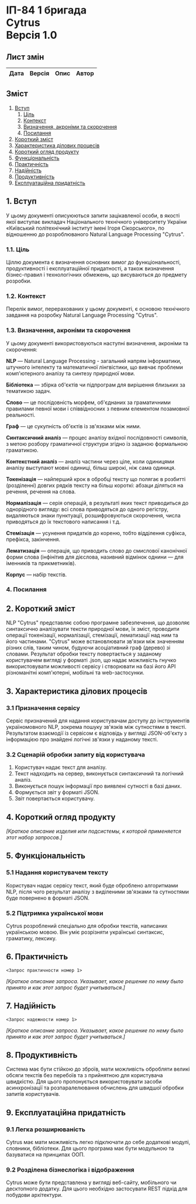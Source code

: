# ІП-84 1 бригада <br> Cytrus <br> Версія 1.0
## Лист змін
| Дата | Версія | Опис | Автор |
|------|--------|------|-------|

## Зміст
1. [Вступ](https://github.com/NeProgramist/Cytrus/blob/master/doc/RUP.md#1-%D0%B2%D1%81%D1%82%D1%83%D0%BF)
    1. [Ціль](https://github.com/NeProgramist/Cytrus/blob/master/doc/RUP.md#11-%D1%86%D1%96%D0%BB%D1%8C)
    2. [Контекст](https://github.com/NeProgramist/Cytrus/blob/master/doc/RUP.md#12-%D0%BA%D0%BE%D0%BD%D1%82%D0%B5%D0%BA%D1%81%D1%82)
    3. [Визначення, акроніми та скорочення](https://github.com/NeProgramist/Cytrus/blob/master/doc/RUP.md#13-%D0%B2%D0%B8%D0%B7%D0%BD%D0%B0%D1%87%D0%B5%D0%BD%D0%BD%D1%8F-%D0%B0%D0%BA%D1%80%D0%BE%D0%BD%D1%96%D0%BC%D0%B8-%D1%82%D0%B0-%D1%81%D0%BA%D0%BE%D1%80%D0%BE%D1%87%D0%B5%D0%BD%D0%BD%D1%8F)
    4. [Посилання](https://github.com/NeProgramist/Cytrus/blob/master/doc/RUP.md#14-%D0%BF%D0%BE%D1%81%D0%B8%D0%BB%D0%B0%D0%BD%D0%BD%D1%8F)
2. [Короткий зміст](https://github.com/NeProgramist/Cytrus/blob/master/doc/RUP.md#2-%D0%BA%D0%BE%D1%80%D0%BE%D1%82%D0%BA%D0%B8%D0%B9-%D0%B7%D0%BC%D1%96%D1%81%D1%82)
3. [Характеристика ділових процесів](https://github.com/NeProgramist/Cytrus/blob/master/doc/RUP.md#3-%D1%85%D0%B0%D1%80%D0%B0%D0%BA%D1%82%D0%B5%D1%80%D0%B8%D1%81%D1%82%D0%B8%D0%BA%D0%B0-%D0%B4%D1%96%D0%BB%D0%BE%D0%B2%D0%B8%D1%85-%D0%BF%D1%80%D0%BE%D1%86%D0%B5%D1%81%D1%96%D0%B2)
4. [Короткий огляд продукту](https://github.com/NeProgramist/Cytrus/blob/master/doc/RUP.md#4-%D0%BA%D0%BE%D1%80%D0%BE%D1%82%D0%BA%D0%B8%D0%B9-%D0%BE%D0%B3%D0%BB%D1%8F%D0%B4-%D0%BF%D1%80%D0%BE%D0%B4%D1%83%D0%BA%D1%82%D1%83)
5. [Функціональність](https://github.com/NeProgramist/Cytrus/blob/master/doc/RUP.md#4-%D0%BA%D0%BE%D1%80%D0%BE%D1%82%D0%BA%D0%B8%D0%B9-%D0%BE%D0%B3%D0%BB%D1%8F%D0%B4-%D0%BF%D1%80%D0%BE%D0%B4%D1%83%D0%BA%D1%82%D1%83)
6. [Практичність](https://github.com/NeProgramist/Cytrus/blob/master/doc/RUP.md#6-%D0%BF%D1%80%D0%B0%D0%BA%D1%82%D0%B8%D1%87%D0%BD%D1%96%D1%81%D1%82%D1%8C)
7. [Надійність](https://github.com/NeProgramist/Cytrus/blob/master/doc/RUP.md#7-%D0%BD%D0%B0%D0%B4%D1%96%D0%B9%D0%BD%D1%96%D1%81%D1%82%D1%8C)
8. [Продуктивність](https://github.com/NeProgramist/Cytrus/blob/master/doc/RUP.md#8-%D0%BF%D1%80%D0%BE%D0%B4%D1%83%D0%BA%D1%82%D0%B8%D0%B2%D0%BD%D1%96%D1%81%D1%82%D1%8C)
9. [Експлуатаційна придатність](https://github.com/NeProgramist/Cytrus/blob/master/doc/RUP.md#9-%D0%B5%D0%BA%D1%81%D0%BF%D0%BB%D1%83%D0%B0%D1%82%D0%B0%D1%86%D1%96%D0%B9%D0%BD%D0%B0-%D0%BF%D1%80%D0%B8%D0%B4%D0%B0%D1%82%D0%BD%D1%96%D1%81%D1%82%D1%8C)

## 1. Вступ

У цьому документі описуюються запити зацікавленої особи, в якості якої виступає викладач Національного технічного університету України «Київський політехнічний інститут імені Ігоря Сікорського», по відношенню до розроблюваного Natural Language Processing "Cytrus".

### 1.1. Ціль
    
Ціллю документа є визначення основних вимог до функціональності, продуктивності і експлуатаційної придатності, а також визначення бізнес-правил і технологічних обмежень, що висуваються до предмету розробки.

### 1.2. Контекст
    
Перелік вимог, перерахованих у цьому документі, є основою технічного завдання на розробку Natural Language Processing "Cytrus".
    
### 1.3. Визначення, акроніми та скорочення
    
У цьому документі використовуються наступні визначення, акроніми та скорочення:

**NLP** — Natural Language Processing - загальний напрям інформатики, штучного інтелекту та математичної лінгвістики, що вивчає проблеми комп'ютерного аналізу та синтезу природної мови.

**Бібліотека** — збірка об'єктів чи підпрограм для вирішення близьких за тематикою задач.

**Слово** — це послідовність морфем, об'єднаних за граматичними правилами певної мови і співвідносних з певним елементом позамовної реальності.

**Граф** — це сукупність об'єктів із зв'язками між ними.

**Синтаксичний аналіз** — процес аналізу вхідної послідовності символів, з метою розбору граматичної структури згідно із заданою формальною граматикою.

**Контекстний аналіз** — аналіз частини через ціле, коли одиницями аналізу выступают мовні одиниці, більш широкі, ніж сама одиниця.

**Токенізація** — найперший крок в обробці тексту що полягає в розбитті (розділенні) довгих рядків тексту на більш короткі: абзаци діляться на речення, речення на слова.

**Нормалізація** — серія операцій, в результаті яких текст приводиться до однорідного вигляду: всі слова приводяться до одного регістру, видаляються знаки пунктуації, розшифровуються скорочення, числа приводяться до їх текстового написання і т.д.

**Стемізація** — усунення придатків до кореню, тобто відділення суфікса, префікса, закінчення.

**Лематизація** — операція, що приводить слово до смислової канонічної форми слова (інфінітив для дієслова, називний відмінок однини — для іменників та прикметників).

**Корпус** — набір текстів.
    
### 4. Посилання
    
## 2. Короткий зміст

NLP "Cytrus" представляє собою програмне забезпечення, що дозволяє синтаксично аналізувати тексти природної мови, їх зміст, проводити операції токенізації, нормалізації, стемізації, лематизації над ним та його частинами. "Cytrus" може встановлювати зв'язки між значенням різних слів, таким чином, будуючи асоціативний граф (дерево) зі словами. Результат обробки тексту повертається у заданому користувачем вигляді у форматі .json, що надає можливість гнучко використовувати можливості сервісу і створювати на базі його API різноманітні комп'ютерні, мобільні та web-застосунки.

## 3. Характеристика ділових процесів
### 3.1 Призначення сервісу

Сервіс призначений для надання користувачам доступу до інструментів україномовного NLP, зокрема пошуку зв'язків між сутностями в тексті. Результатом взаємодії із сервісом є відповідь у вигляді JSON-об'єкту з інформацією про знайдені логічні зв'язки у наданому тексті.

### 3.2 Сценарій обробки запиту від користувача

1. Користувач надає текст для аналізу.
2. Текст надходить на сервер, виконується синтаксичний та логічний аналіз.
3. Виконується пошук інформації про виявлені сутності в базі даних.
4. Формується звіт у форматі JSON.
5. Звіт повертається користувачу.

## 4. Короткий огляд продукту

_[Краткое описание изделия или подсистемы, к которой применяется этот набор запросов.]_

## 5. Функціональність

### 5.1 Надання користувачем тексту

Користувач надає сервісу текст, який буде оброблено алгоритмами NLP, після чого результат аналізу з виділеними зв'язками та сутностями буде повернено в форматі JSON.

### 5.2 Підтримка української мови

Cytrus розроблений спеціально для обробки текстів, написаних українською мовою. Він уміє розрізняти українські синтаксис, граматику, лексику.

## 6. Практичність

`<Запрос практичности номер 1>`

_[Краткое описание запроса. Указывает, какое решение по нему было принято и как этот запрос будет учитываться.]_

## 7. Надійність

`<Запрос надежности номер 1>`

_[Краткое описание запроса. Указывает, какое решение по нему было принято и как этот запрос будет учитываться.]_

## 8. Продуктивність

Система має бути стійкою до зброїв, мати можливість обробляти великі обсяги текстів без перебоїв та з прийнятною для користувача швидкістю. Для цього пропонується використовувати засоби асинхронізації та розпаралелювання обчислень для швидшої обробки запитів користувачів.

## 9. Експлуатаційна придатність

### 9.1 Легка розширюваність

Cytrus має мати можливість легко підключати до себе додаткові модулі, словники, бібліотеки. Для цього програма має бути модульною та базуватися на принципах ООП.

### 9.2 Розділена бізнеслогіка і відображення

Cytrus може бути представлена у вигляді веб-сайту, мобільного чи десктопного додатку. Для цього необхідно застосувати REST підхід для побудови архітектури.
